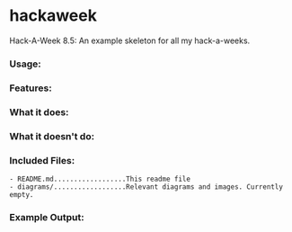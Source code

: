 # hackaweek
Hack-A-Week 8.5: An example skeleton for all my hack-a-weeks.

### Usage:
### Features:
### What it does:
### What it doesn't do:
### Included Files:
```
- README.md..................This readme file
- diagrams/..................Relevant diagrams and images. Currently empty.
```
### Example Output:
